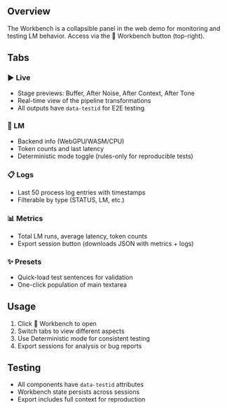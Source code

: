 <!--══════════════════════════════════════════════════
  ╔══════════════════════════════════════════════════════╗
  ║  ░  W O R K B E N C H   ( T E S T I N G )  ░░░░░░░░  ║
  ║                                                      ║
  ║   Tabbed panel for monitoring LM behavior, metrics,  ║
  ║   and testing scenarios in the web demo.             ║
  ║                                                      ║
  ╚══════════════════════════════════════════════════════╝
    • WHAT ▸ Right-side panel for observing and controlling LM
    • WHY  ▸ Debug performance, validate corrections, export data
    • HOW  ▸ Tabs: Live, LM, Logs, Metrics, Presets + toggle
-->

## Overview

The Workbench is a collapsible panel in the web demo for monitoring and testing LM behavior. Access via the 🔧 Workbench button (top-right).

## Tabs

### ▶️ Live
- Stage previews: Buffer, After Noise, After Context, After Tone
- Real-time view of the pipeline transformations
- All outputs have `data-testid` for E2E testing

### 🧠 LM
- Backend info (WebGPU/WASM/CPU)
- Token counts and last latency
- Deterministic mode toggle (rules-only for reproducible tests)

### 📋 Logs
- Last 50 process log entries with timestamps
- Filterable by type (STATUS, LM, etc.)

### 📊 Metrics
- Total LM runs, average latency, token counts
- Export session button (downloads JSON with metrics + logs)

### ✨ Presets
- Quick-load test sentences for validation
- One-click population of main textarea

## Usage

1. Click 🔧 Workbench to open
2. Switch tabs to view different aspects
3. Use Deterministic mode for consistent testing
4. Export sessions for analysis or bug reports

## Testing

- All components have `data-testid` attributes
- Workbench state persists across sessions
- Export includes full context for reproduction
